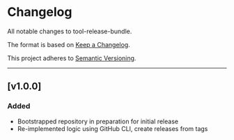 # Changelog
All notable changes to tool-release-bundle.

The format is based on [Keep a Changelog](https://keepachangelog.com/en/1.0.0/).

This project adheres to [Semantic Versioning](https://semver.org/spec/v2.0.0.html).

---

## [v1.0.0]

### Added
- Bootstrapped repository in preparation for initial release
- Re-implemented logic using GitHub CLI, create releases from tags
